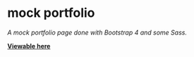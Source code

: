 # mock portfolio

*A mock portfolio page done with Bootstrap 4 and some Sass.*

[**Viewable here**](https://baelx.github.io/mock-portfolio/)
